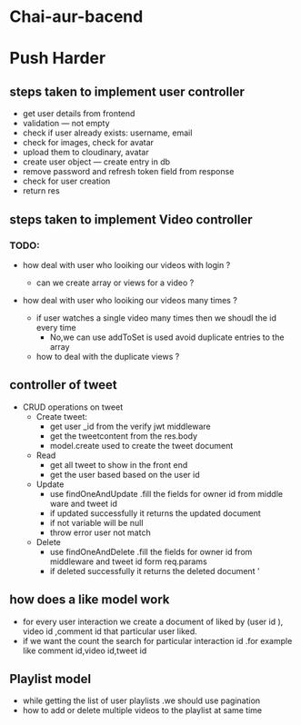 # Chai-aur-bacend
# Push Harder

## steps taken to implement user controller 
  - get user details from frontend
  - validation — not empty
  - check if user already exists: username, email
  - check for images, check for avatar
  - upload them to cloudinary, avatar
  - create user object — create entry in db
  - remove password and refresh token field from response
  - check for user creation
  - return res

## steps taken to implement Video controller 

### TODO:
+ how deal with user who looiking our videos with login ?
  + can we create array or views for a video ?

+ how deal with user who looiking our videos many times  ?
  + if user watches a single video many times then we shoudl the id every time 
    - No,we can use addToSet is used avoid duplicate      entries to the array
  + how to deal with the duplicate views ?


## controller of tweet
 - CRUD operations on tweet 
    - Create tweet:
      + get user _id from the verify jwt middleware
      + get the tweetcontent from the res.body
      + model.create used to create the tweet document
    - Read 
      + get all tweet to show in the front end
      + get the user based based on the user id
    - Update
      + use findOneAndUpdate .fill the fields for owner id from middle ware and tweet id 
      + if updated successfully it returns the updated document 
      + if not variable will be null
      + throw error user not match
    - Delete 
      + use findOneAndDelete .fill the fields for owner id from middleware and tweet id  form req.params
      + if deleted successfully it returns the deleted document '

## how does a like model work
  + for every user interaction we create a document of liked by (user id ),
    video id ,comment id that particular user liked.
  + if we want the count the search for particular interaction id .for example like
    comment id,video id,tweet id
    
## Playlist model
  + while getting the list of user playlists .we should use pagination
  + how to add or delete multiple videos to the playlist at same time 
  

 

